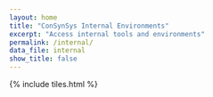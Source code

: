 ```yaml
---
layout: home
title: "ConSynSys Internal Environments"
excerpt: "Access internal tools and environments"
permalink: /internal/
data_file: internal
show_title: false
---
```


{% include tiles.html %}
